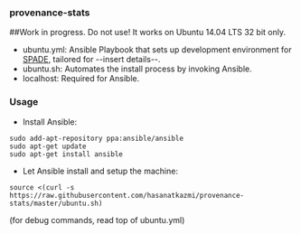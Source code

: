 ### provenance-stats

##Work in progress. Do not use!
It works on Ubuntu 14.04 LTS 32 bit only.

- ubuntu.yml: Ansible Playbook that sets up development environment for [SPADE][1], tailored for --insert details--.
- ubuntu.sh: Automates the install process by invoking Ansible.
- localhost: Required for Ansible.

### Usage

- Install Ansible:
```
sudo add-apt-repository ppa:ansible/ansible
sudo apt-get update
sudo apt-get install ansible
```

- Let Ansible install and setup the machine:
```
source <(curl -s https://raw.githubusercontent.com/hasanatkazmi/provenance-stats/master/ubuntu.sh)
```
(for debug commands, read top of ubuntu.yml)
      

  [1]: https://github.com/ashish-gehani/SPADE

  
